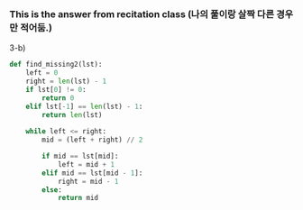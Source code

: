 ### This is the answer from recitation class (나의 풀이랑 살짝 다른 경우만 적어둠.)

3-b)
```Python
def find_missing2(lst):
    left = 0
    right = len(lst) - 1
    if lst[0] != 0:
        return 0
    elif lst[-1] == len(lst) - 1:
        return len(lst)
    
    while left <= right:
        mid = (left + right) // 2

        if mid == lst[mid]:
            left = mid + 1
        elif mid == lst[mid - 1]:
            right = mid - 1
        else:
            return mid
```
